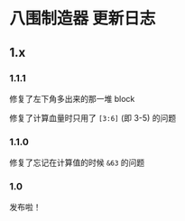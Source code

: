 # 八围制造器 更新日志

## 1.x

### 1.1.1

修复了左下角多出来的那一堆 block

修复了计算血量时只用了 `[3:6]` (即 3-5) 的问题

### 1.1.0

修复了忘记在计算值的时候 `&63` 的问题

### 1.0

发布啦！
